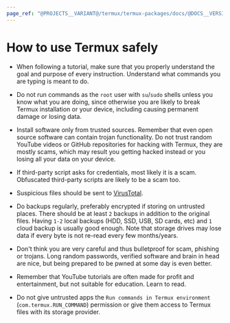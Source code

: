 ```yaml
---
page_ref: "@PROJECTS__VARIANT@/termux/termux-packages/docs/@DOCS__VERSION@/get-started/how-to-use-termux-safely/index.html"
---
```


# How to use Termux safely

<!-- @DOCS__HEADER_PLACEHOLDER@ -->

- When following a tutorial, make sure that you properly understand the goal and purpose of every instruction. Understand what commands you are typing is meant to do.

- Do not run commands as the `root` user with `su`/`sudo` shells unless you know what you are doing, since otherwise you are likely to break Termux installation or your device, including causing permanent damage or losing data.

- Install software only from trusted sources. Remember that even open source software can contain trojan functionality. Do not trust random YouTube videos or GitHub repositories for hacking with Termux, they are mostly scams, which may result you getting hacked instead or you losing all your data on your device.

- If third-party script asks for credentials, most likely it is a scam. Obfuscated third-party scripts are likely to be a scam too.

- Suspicious files should be sent to [VirusTotal](https://www.virustotal.com/gui/home/upload).

- Do backups regularly, preferably encrypted if storing on untrusted places. There should be at least `2` backups in addition to the original files. Having `1-2` local backups (HDD, SSD, USB, SD cards, etc) and `1` cloud backup is usually good enough. Note that storage drives may lose data if every byte is not re-read every few months/years.

- Don't think you are very careful and thus bulletproof for scam, phishing or trojans. Long random passwords, verified software and brain in head are nice, but being prepared to be pwned at some day is even better.

- Remember that YouTube tutorials are often made for profit and entertainment, but not suitable for education. Learn to read.

- Do not give untrusted apps the `Run commands in Termux environment` (`com.termux.RUN_COMMAND`) permission or give them access to Termux files with its storage provider.

## &nbsp;

&nbsp;
